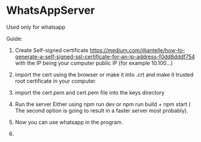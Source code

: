 # WhatsAppServer
 Used only for whatsapp

Guide:
1. Create Self-signed certificate https://medium.com/@antelle/how-to-generate-a-self-signed-ssl-certificate-for-an-ip-address-f0dd8dddf754 with the IP being your computer public IP (for example 10.100...)
2. import the cert using the browser or make it into .crt and make it trusted root certificate in your computer.
3. import the cert.pem and cert.pem file into the keys directory
4. Run the server Either using npm run dev or npm run build + npm start ( The second option is going to result in a faster server most probably).
5. Now you can use whatsapp in the program.

6. 
